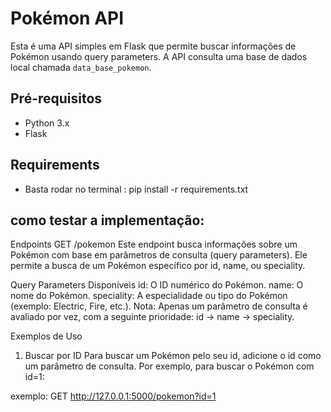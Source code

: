 
# Pokémon API

Esta é uma API simples em Flask que permite buscar informações de Pokémon usando query parameters. A API consulta uma base de dados local chamada `data_base_pokemon`.

## Pré-requisitos

- Python 3.x
- Flask

## Requirements

- Basta rodar no terminal : pip install -r requirements.txt

## como testar a implementação:

Endpoints
GET /pokemon
Este endpoint busca informações sobre um Pokémon com base em parâmetros de consulta (query parameters). Ele permite a busca de um Pokémon específico por id, name, ou speciality.

Query Parameters Disponíveis
id: O ID numérico do Pokémon.
name: O nome do Pokémon.
speciality: A especialidade ou tipo do Pokémon (exemplo: Electric, Fire, etc.).
Nota: Apenas um parâmetro de consulta é avaliado por vez, com a seguinte prioridade: id → name → speciality.

Exemplos de Uso
1. Buscar por ID
Para buscar um Pokémon pelo seu id, adicione o id como um parâmetro de consulta. Por exemplo, para buscar o Pokémon com id=1:


exemplo:
GET http://127.0.0.1:5000/pokemon?id=1